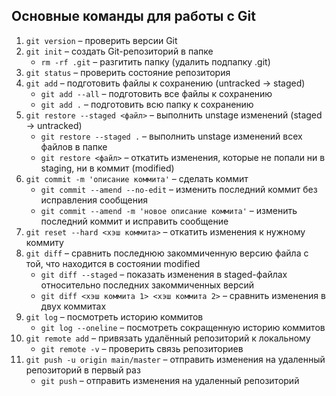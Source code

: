 ## Основные команды для работы с Git  

 1. `git version` – проверить версии Git  
 2. `git init` – создать Git-репозиторий в папке 
     - `rm -rf .git` – разгитить папку (удалить подпапку .git)
 3. `git status` – проверить состояние репозитория
 4. `git add` – подготовить файлы к сохранению (untracked -> staged)
     - `git add --all` – подготовить все файлы к сохранению
     - `git add .` – подготовить всю папку к сохранению
 5. `git restore --staged <файл>` – выполнить unstage изменений (staged -> untracked)
     - `git restore --staged .` – выполнить unstage изменений всех файлов в папке
     - `git restore <файл>` – откатить изменения, которые не попали ни в staging, ни в коммит (modified)
 6. `git commit -m 'описание коммита'` – сделать коммит
     - `git commit --amend --no-edit` – изменить последний коммит без исправления сообщения
     - `git commit --amend -m 'новое описание коммита'` – изменить последний коммит и исправить сообщение
 7. `git reset --hard <хэш коммита>` – откатить изменения к нужному коммиту
 8. `git diff` – сравнить последнюю закоммиченную версию файла с той, что находится в состоянии modified
     - `git diff --staged` – показать изменения в staged-файлах относительно последних закоммиченных версий
     - `git diff <хэш коммита 1> <хэш коммита 2>` – сравнить изменения в двух коммитах
 9. `git log` – посмотреть историю коммитов
     - `git log --oneline` – посмотреть сокращенную историю коммитов
 10. `git remote add` – привязать удалённый репозиторий к локальному
     - `git remote -v` – проверить связь репозиториев
 11. `git push -u origin main/master` – отправить изменения на удаленный репозиторий в первый раз
     - `git push` – отправить изменения на удаленный репозиторий